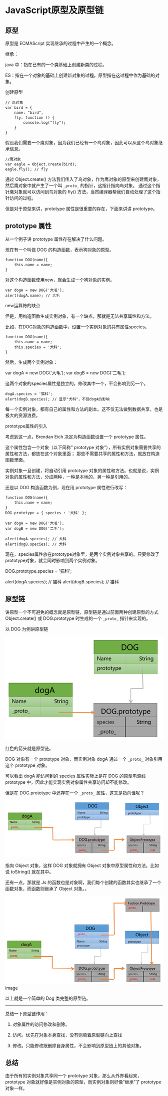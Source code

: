 # JavaScript原型及原型链

## 原型

原型是 ECMAScript 实现继承的过程中产生的一个概念。

继承：

java 中：指在已有的一个类基础上创建新类的过程。

ES：指在一个对象的基础上创建新对象的过程。原型指在这过程中作为基础的对象。

创建原型

```
// 鸟对象
var bird = {
    name: "bird",
    fly: function () {
        console.log("fly");
    }
}
```

假设我们需要一个鹰对象，因为我们已经有一个鸟对象，因此可以从这个鸟对象继承信息。

```
//鹰对象
var eagle = Object.create(bird);
eagle.fly(); // fly
```

通过 Object.create() 方法我们传入了鸟对象，作为鹰对象的原型来创建鹰对象，然后鹰对象中就产生了一个叫 `_proto_` 的指针，这指针指向鸟对象。
通过这个指针鹰对象就可以访问到鸟对象的 fly() 方法，当然编译器帮我们自动处理了这个指针访问的过程。

但是对于原型来讲，prototype 属性是很重要的存在，下面来讲讲 prototype。


## prototype 属性

从一个例子讲 prototype 属性存在解决了什么问题。

现在有一个叫做 DOG 的构造函数，表示狗对象的原型。

```
function DOG(name){
    this.name = name;
}
```

对这个构造函数使用new，就会生成一个狗对象的实例。

```
var dogA = new DOG('大毛');
alert(dogA.name); // 大毛
```

new运算符的缺点

但是，用构造函数生成实例对象，有一个缺点，那就是无法共享属性和方法。

比如，在DOG对象的构造函数中，设置一个实例对象的共有属性species。

```
function DOG(name){
    this.name = name;
    this.species = '犬科';
}
```

然后，生成两个实例对象：

var dogA = new DOG('大毛');
var dogB = new DOG('二毛');

这两个对象的species属性是独立的，修改其中一个，不会影响到另一个。

```
dogA.species = '猫科';
alert(dogB.species); // 显示"犬科"，不受dogA的影响
```

每一个实例对象，都有自己的属性和方法的副本。这不仅无法做到数据共享，也是极大的资源浪费。


prototype属性的引入

考虑到这一点，Brendan Eich 决定为构造函数设置一个 prototype 属性。

这个属性包含一个对象（以下简称” prototype 对象”），所有实例对象需要共享的属性和方法，都放在这个对象里面；
那些不需要共享的属性和方法，就放在构造函数里面。

实例对象一旦创建，将自动引用 prototype 对象的属性和方法。也就是说，实例对象的属性和方法，分成两种，一种是本地的，另一种是引用的。


还是以 DOG 构造函数为例，现在用 prototype 属性进行改写：

```
function DOG(name){
    this.name = name;
}
DOG.prototype = { species : '犬科' };

var dogA = new DOG('大毛');
var dogB = new DOG('二毛');

alert(dogA.species); // 犬科
alert(dogB.species); // 犬科
```

现在，species属性放在prototype对象里，是两个实例对象共享的。只要修改了prototype对象，就会同时影响到两个实例对象。

DOG.prototype.species = '猫科';

alert(dogA.species); // 猫科
alert(dogB.species); // 猫科


## 原型链

讲原型一个不可避免的概念就是原型链，原型链是通过前面两种创建原型的方式 Object.create() 或 DOG.prototype 时生成的一个 `_proto_` 指针来实现的。

以 DOG 为例讲原型链

<img src="img/原型链_prop_属性1.png" title="原型链_prop_属性" />

红色的箭头就是原型链。

DOG 对象有一个 prototype 对象，而实例对象 dogA 通过一个 `_proto_` 对象引用这个 prototype 对象。

可以看出 dogA 能访问到的 species 属性实际上是在 DOG 的原型电源线 prototype 中，因此才能实现实例对象属性共享访问却不能修改。

但是在 DOG.prototype 中还存在一个 `_proto_` 属性，这又是指向谁呢？

<img src="img/原型链_prop_属性2.png" title="原型链_prop_属性" />

指向 Object 对象，这样 DOG 对象就拥有 Object 对象中原型属性和方法。比如说 toString() 就在其中。


还有一点，那就是 Js 的函数也是对象啊，我们每个创建的函数其实也继承了一个函数对象，而函数则继承了 Object 对象。。

<img src="img/原型链_prop_属性3.png" title="原型链_prop_属性" />image

以上就是一个简单的 Dog 类完整的原型链。

---

总结一下原型链作用：

1. 对象属性的访问修改和删除。

1. 访问。优先在对象本身查找，没有则顺着原型链向上查找

1. 修改。只能修改跟删除自身属性，不会影响到原型链上的其他对象。

## 总结

由于所有的实例对象共享同一个 prototype 对象，那么从外界看起来，
prototype 对象就好像是实例对象的原型，而实例对象则好像”继承”了 prototype 对象一样。